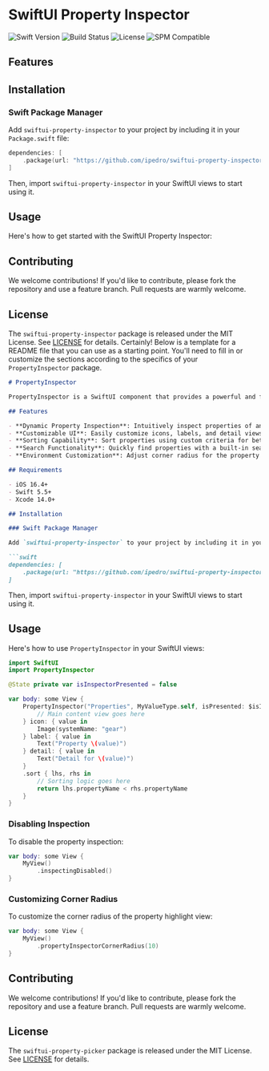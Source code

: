 # SwiftUI Property Inspector

![Swift Version](https://img.shields.io/badge/swift-5.7-orange.svg)
![Build Status](https://img.shields.io/badge/build-passing-brightgreen.svg)
![License](https://img.shields.io/badge/License-MIT-blue.svg)
![SPM Compatible](https://img.shields.io/badge/Swift_Package_Manager-compatible-brightgreen.svg)

<description>

## Features


## Installation

### Swift Package Manager

Add `swiftui-property-inspector` to your project by including it in your `Package.swift` file:

```swift
dependencies: [
    .package(url: "https://github.com/ipedro/swiftui-property-inspector", .upToNextMajor(from: "1.0.0"))
]
```

Then, import `swiftui-property-inspector` in your SwiftUI views to start using it.

## Usage

Here's how to get started with the SwiftUI Property Inspector:

## Contributing

We welcome contributions! If you'd like to contribute, please fork the repository and use a feature branch. Pull requests are warmly welcome.

## License

The `swiftui-property-inspector` package is released under the MIT License. See [LICENSE](LICENSE) for details.
Certainly! Below is a template for a README file that you can use as a starting point. You'll need to fill in or customize the sections according to the specifics of your `PropertyInspector` package.

```markdown
# PropertyInspector

PropertyInspector is a SwiftUI component that provides a powerful and flexible way to inspect and interact with properties dynamically. It's designed for developers who want to create sophisticated debugging tools, enhance the interactivity of their apps, or simply need a detailed view into their data structures.

## Features

- **Dynamic Property Inspection**: Intuitively inspect properties of any type within your SwiftUI views.
- **Customizable UI**: Easily customize icons, labels, and detail views for each property.
- **Sorting Capability**: Sort properties using custom criteria for better organization and accessibility.
- **Search Functionality**: Quickly find properties with a built-in search feature.
- **Environment Customization**: Adjust corner radius for the property highlight view using environment values.

## Requirements

- iOS 16.4+
- Swift 5.5+
- Xcode 14.0+

## Installation

### Swift Package Manager

Add `swiftui-property-inspector` to your project by including it in your `Package.swift` file:

```swift
dependencies: [
    .package(url: "https://github.com/ipedro/swiftui-property-inspector", .upToNextMajor(from: "1.0.0"))
]
```

Then, import `swiftui-property-inspector` in your SwiftUI views to start using it.

## Usage

Here's how to use `PropertyInspector` in your SwiftUI views:

```swift
import SwiftUI
import PropertyInspector

@State private var isInspectorPresented = false

var body: some View {
    PropertyInspector("Properties", MyValueType.self, isPresented: $isInspectorPresented) {
        // Main content view goes here
    } icon: { value in
        Image(systemName: "gear")
    } label: { value in
        Text("Property \(value)")
    } detail: { value in
        Text("Detail for \(value)")
    }
    .sort { lhs, rhs in
        // Sorting logic goes here
        return lhs.propertyName < rhs.propertyName
    }
}
```

### Disabling Inspection

To disable the property inspection:

```swift
var body: some View {
    MyView()
        .inspectingDisabled()
}
```

### Customizing Corner Radius

To customize the corner radius of the property highlight view:

```swift
var body: some View {
    MyView()
        .propertyInspectorCornerRadius(10)
}
```

## Contributing

We welcome contributions! If you'd like to contribute, please fork the repository and use a feature branch. Pull requests are warmly welcome.

## License

The `swiftui-property-picker` package is released under the MIT License. See [LICENSE](LICENSE) for details.
